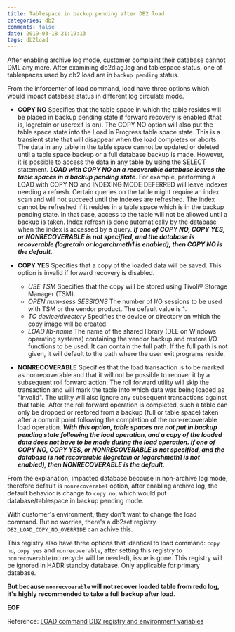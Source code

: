 ```yaml
---
title: Tablespace in backup pending after DB2 load
categories: db2
comments: false
date: 2019-03-18 21:19:13
tags: db2load
---
```


After enabling archive log mode, customer complaint their database cannot DML any more.
After examining db2diag.log and tablespace status, one of tablespaces used by db2 load are in `backup pending` status.

From the inforcenter of load command, load have three options which would impact database status in different log circulate mode.

* __COPY NO__
     Specifies that the table space in which the table resides will be placed in backup pending state if forward recovery is enabled (that is, logretain or userexit is on). The COPY NO option will also put the table space state into the Load in Progress table space state. This is a transient state that will disappear when the load completes or aborts. The data in any table in the table space cannot be updated or deleted until a table space backup or a full database backup is made. However, it is possible to access the data in any table by using the SELECT statement.
     ___LOAD with COPY NO on a recoverable database leaves the table spaces in a backup pending state___. For example, performing a LOAD with COPY NO and INDEXING MODE DEFERRED will leave indexes needing a refresh. Certain queries on the table might require an index scan and will not succeed until the indexes are refreshed. The index cannot be refreshed if it resides in a table space which is in the backup pending state. In that case, access to the table will not be allowed until a backup is taken. Index refresh is done automatically by the database when the index is accessed by a query. ___If one of COPY NO, COPY YES, or NONRECOVERABLE is not specified, and the database is recoverable (logretain or logarchmeth1 is enabled), then COPY NO is the default___.


* __COPY YES__
    Specifies that a copy of the loaded data will be saved. This option is invalid if forward recovery is disabled.
   - _USE TSM_
      Specifies that the copy will be stored using Tivoli® Storage Manager (TSM).
   - _OPEN num-sess SESSIONS_
      The number of I/O sessions to be used with TSM or the vendor product. The default value is 1.
   - _TO device/directory_
      Specifies the device or directory on which the copy image will be created.
   - _LOAD lib-name_
      The name of the shared library (DLL on Windows operating systems) containing the vendor backup and restore I/O functions to be used. It can contain the full path. If the full path is not given, it will default to the path where the user exit programs reside.


* __NONRECOVERABLE__
    Specifies that the load transaction is to be marked as nonrecoverable and that it will not be possible to recover it by a subsequent roll forward action. The roll forward utility will skip the transaction and will mark the table into which data was being loaded as "invalid". The utility will also ignore any subsequent transactions against that table. After the roll forward operation is completed, such a table can only be dropped or restored from a backup (full or table space) taken after a commit point following the completion of the non-recoverable load operation.
   ___With this option, table spaces are not put in backup pending state following the load operation, and a copy of the loaded data does not have to be made during the load operation. If one of COPY NO, COPY YES, or NONRECOVERABLE is not specified, and the database is not recoverable (logretain or logarchmeth1 is not enabled), then NONRECOVERABLE is the default___.


From the explanation, impacted database because in non-archive log mode, therefore default is `nonrecoverabel` option, after enabling archive log, the default behavior is change to `copy no`, which  would put database/tablespace in backup pending mode.

With customer's environment, they don't want to change the load command. But no worries, there's a db2set registry `DB2_LOAD_COPY_NO_OVERRIDE` can achive this.

This registry also have three options that identical to  load command: `copy no`, `copy yes` and `nonrecoverable`, after setting this registry to `nonrecoverable`(no recycle will be needed), issue is gone.
This registry will be ignored in HADR standby database. Only applicable for primary database.

__But because `nonrecvoerable` will not recover loaded table from redo log, it's highly recommended to take a full backup after load__.

__EOF__

Reference: [LOAD command](https://www.ibm.com/support/knowledgecenter/en/SSEPGG_9.7.0/com.ibm.db2.luw.admin.cmd.doc/doc/r0008305.html)
           [DB2 registry and environment variables](https://www.ibm.com/support/knowledgecenter/en/SSEPGG_9.7.0/com.ibm.db2.luw.admin.regvars.doc/doc/r0005669.html#r0005669__M_DB2_LOAD_COPY_NO_OVERRIDE)
